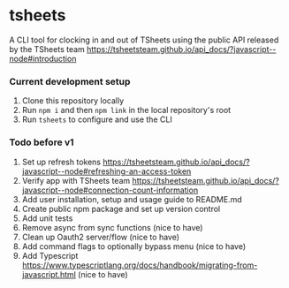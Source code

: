 # tsheets
A CLI tool for clocking in and out of TSheets using the public API released by the TSheets team https://tsheetsteam.github.io/api_docs/?javascript--node#introduction

### Current development setup
1. Clone this repository locally
2. Run `npm i` and then `npm link` in the local repository's root
3. Run `tsheets` to configure and use the CLI

### Todo before v1
1. Set up refresh tokens https://tsheetsteam.github.io/api_docs/?javascript--node#refreshing-an-access-token
2. Verify app with TSheets team https://tsheetsteam.github.io/api_docs/?javascript--node#connection-count-information
3. Add user installation, setup and usage guide to README.md
4. Create public npm package and set up version control
5. Add unit tests
6. Remove async from sync functions (nice to have)
7. Clean up Oauth2 server/flow (nice to have)
8. Add command flags to optionally bypass menu (nice to have)
9. Add Typescript https://www.typescriptlang.org/docs/handbook/migrating-from-javascript.html (nice to have)
